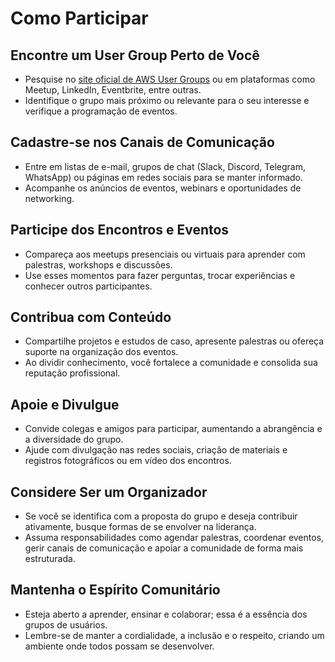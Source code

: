# Como Participar

## Encontre um User Group Perto de Você
- Pesquise no [site oficial de AWS User Groups](https://aws.amazon.com/developer/community/usergroups/) ou em plataformas como Meetup, LinkedIn, Eventbrite, entre outras.  
- Identifique o grupo mais próximo ou relevante para o seu interesse e verifique a programação de eventos.

## Cadastre-se nos Canais de Comunicação
- Entre em listas de e-mail, grupos de chat (Slack, Discord, Telegram, WhatsApp) ou páginas em redes sociais para se manter informado.  
- Acompanhe os anúncios de eventos, webinars e oportunidades de networking.

## Participe dos Encontros e Eventos
- Compareça aos meetups presenciais ou virtuais para aprender com palestras, workshops e discussões.  
- Use esses momentos para fazer perguntas, trocar experiências e conhecer outros participantes.

## Contribua com Conteúdo
- Compartilhe projetos e estudos de caso, apresente palestras ou ofereça suporte na organização dos eventos.  
- Ao dividir conhecimento, você fortalece a comunidade e consolida sua reputação profissional.

## Apoie e Divulgue
- Convide colegas e amigos para participar, aumentando a abrangência e a diversidade do grupo.  
- Ajude com divulgação nas redes sociais, criação de materiais e registros fotográficos ou em vídeo dos encontros.

## Considere Ser um Organizador
- Se você se identifica com a proposta do grupo e deseja contribuir ativamente, busque formas de se envolver na liderança.  
- Assuma responsabilidades como agendar palestras, coordenar eventos, gerir canais de comunicação e apoiar a comunidade de forma mais estruturada.

## Mantenha o Espírito Comunitário
- Esteja aberto a aprender, ensinar e colaborar; essa é a essência dos grupos de usuários.  
- Lembre-se de manter a cordialidade, a inclusão e o respeito, criando um ambiente onde todos possam se desenvolver.
